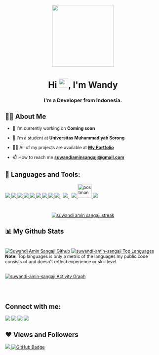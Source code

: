 <p align="center">
  <img src="https://lh3.googleusercontent.com/a-/AOh14GhSPKpzaLH1SmgdGVNcl7n7B0TVw4yE3OrGNVvD" width="200" height="200" >
</p>

<h1 align="center">Hi <img src="https://raw.githubusercontent.com/MartinHeinz/MartinHeinz/master/wave.gif" width="30px">, I'm Wandy</h1>
<h3 align="center">I'm a Developer from Indonesia.</h3>


## 🙋‍♂️ About Me


- 🔭 I’m currently working on **Coming soon**

- 🌱 I'm a student at **Universitas Muhammadiyah Sorong**

- 👨‍💻 All of my projects are available at **[My Portfolio](http://suwandiaminsangaji.xyz/)**

- 📫 How to reach me **suwandiaminsangaji@gmail.com**


## 🚀 Languages and Tools:

<p align="left"> 
    <a href="https://www.java.com" target="_blank"> <img src="https://img.icons8.com/color/48/000000/java-coffee-cup-logo.png"/> </a>
    <a href="https://www.php.net/" target="_blank"> <img src="https://www.php.net/images/logos/php-logo.svg"/> </a>
    <a href="https://reactjs.org/" target="_blank"> <img src="https://img.icons8.com/color/48/000000/react-native.png"/> </a>
    <a href="https://spring.io/projects/spring-boot" target="_blank"> </a> 
    <a href="https://developer.mozilla.org/en-US/docs/Web/JavaScript" target="_blank"> <img src="https://img.icons8.com/color/48/000000/javascript.png"/> </a> 
    <a href="https://www.w3.org/html/" target="_blank"> <img src="https://img.icons8.com/color/48/000000/html-5.png"/> </a> 
    <a href="https://www.w3schools.com/css/" target="_blank"> <img src="https://img.icons8.com/color/48/000000/css3.png"/> </a> 
    <a href="https://getbootstrap.com" target="_blank"> <img src="https://img.icons8.com/color/48/000000/bootstrap.png"/> </a> 
    <a href="https://www.python.org" target="_blank"> <img src="https://img.icons8.com/color/48/000000/python.png"/> </a> 
    <a style="padding-right:8px;" href="https://nodejs.org" target="_blank"> <img src="https://img.icons8.com/color/48/000000/nodejs.png"/> </a> 
    <a style="padding-right:8px;" href="https://www.mysql.com/" target="_blank"> <img src="https://img.icons8.com/fluent/50/000000/mysql-logo.png"/> </a>
    <a href="https://firebase.google.com/" target="_blank"> <img src="https://img.icons8.com/color/48/000000/firebase.png"/> </a> 
    <a href="https://postman.com" target="_blank"> <img src="https://www.vectorlogo.zone/logos/getpostman/getpostman-icon.svg" alt="postman" width="45" height="45"/> </a>   
    <a href="https://git-scm.com/" target="_blank"> <img src="https://img.icons8.com/color/48/000000/git.png"/> </a> 
</p>

<!-- [![React Badge](https://img.shields.io/badge/-React-61DBFB?style=for-the-badge&labelColor=black&logo=react&logoColor=61DBFB)](#)  [![Javascript Badge](https://img.shields.io/badge/-Javascript-F0DB4F?style=for-the-badge&labelColor=black&logo=javascript&logoColor=F0DB4F)](#) [![Typescript Badge](https://img.shields.io/badge/-Typescript-007acc?style=for-the-badge&labelColor=black&logo=typescript&logoColor=007acc)](#) [![Nodejs Badge](https://img.shields.io/badge/-Nodejs-3C873A?style=for-the-badge&labelColor=black&logo=node.js&logoColor=3C873A)](#) [![GraphQL Badge](https://img.shields.io/badge/-GraphQl-e535ab?style=for-the-badge&labelColor=black&logo=node.js&logoColor=e535ab)](#) -->
<br/>

<p align="center">
    <a href="https://github.com/Suwandi-amin-sangaji">
        <img title="🔥 Get streak stats for your profile at git.io/streak-stats" alt="suwandi amin sangaji streak" src="https://github-readme-streak-stats.herokuapp.com/?user=suwandi-amin-sangaji&theme=black-ice&hide_border=true&stroke=0000&background=060A0CD0"/>
    </a>
</p>

## 📊 My Github Stats
  <br/>
    <a href="https://github.com/Suwandi-amin-sangaji"><img alt="Suwandi Amin Sangaji Github " src="https://github-readme-stats.vercel.app/api?username=suwandi-amin-sangaji&show_icons=true&count_private=true&theme=react&hide_border=true&bg_color=0D1117" /></a>
  <a href="https://github.com/Suwandi-amin-sangaji"><img alt="suwandi-amin-sangaji Top Languages" src="https://github-readme-stats.vercel.app/api/top-langs/?username=suwandi-amin-sangaji&langs_count=8&count_private=true&layout=compact&theme=react&hide_border=true&bg_color=0D1117" /></a>
  <br/>
  <b>Note:</b> Top languages is only a metric of the languages my public code consists of and doesn't reflect experience or skill level.


<br/>
<br/>

<a href="https://github.com/Suwandi-amin-sangaji"><img alt="suwandi-amin-sangaji Activity Graph" src="https://activity-graph.herokuapp.com/graph?username=suwandi-amin-sangaji&bg_color=0D1117&color=5BCDEC&line=5BCDEC&point=FFFFFF&hide_border=true" /></a>

<br/>
<br/>

## Connect with me:
<p align="left">

<a target = "_blank" href = "https://www.linkedin.com/in/suwandi-amin-sangaji-1762941b2/"><img src="https://img.icons8.com/fluent/48/000000/linkedin.png"/></a>
<a target = "_blank" href = "https://twitter.com/AminSangaji"><img src="https://img.icons8.com/fluent/48/000000/twitter.png"/></a>
<a target = "_blank" href = "https://www.instagram.com/suwandiaminsangaji/"><img src="https://img.icons8.com/fluent/48/000000/instagram-new.png"/></a>
<a target = "_blank" href = "https://www.youtube.com/channel/UCMqryU66OYLbLFDNl_IbkQg"><img src="https://img.icons8.com/color/48/000000/youtube-play.png"/></a>

</p>

## ❤ Views and Followers
<a  href="https://github.com/Meghna-DAS/github-profile-views-counter">
    <img src="https://komarev.com/ghpvc/?username=suwandi-amin-sangaji">
</a>
<a href="https://github.com/Suwandi-amin-sangaji?tab=followers"><img src="https://img.shields.io/github/followers/suwandi-amin-sangaji?label=Followers&style=social" alt="GitHub Badge"></a>
